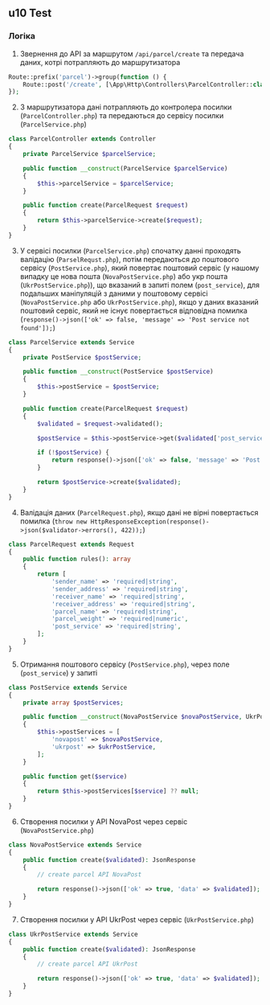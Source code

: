 ## u10 Test

### Логіка

1. Звернення до API за маршрутом `/api/parcel/create` та передача даних, котрі потрапляють до маршрутизатора

```php
Route::prefix('parcel')->group(function () {
    Route::post('/create', [\App\Http\Controllers\ParcelController::class, 'create']);
});
```

2. З маршрутизатора дані потрапляють до контролера посилки (`ParcelController.php`) та передаються до сервісу
   посилки (`ParcelService.php`)

```php
class ParcelController extends Controller
{
    private ParcelService $parcelService;

    public function __construct(ParcelService $parcelService)
    {
        $this->parcelService = $parcelService;
    }

    public function create(ParcelRequest $request)
    {
        return $this->parcelService->create($request);
    }
}
```

3. У сервісі посилки (`ParcelService.php`) спочатку данні проходять валідацію (`ParselRequst.php`), потім передаються до
   поштового сервісу (`PostService.php`), який повертає поштовий сервіс (у нашому випадку це нова
   пошта (`NovaPostService.php`) або укр пошта (`UkrPostService.php`)), що вказаний в запиті полем (`post_service`), для
   подальших маніпуляцій з даними у поштовому сервісі (`NovaPostService.php` або `UkrPostService.php`), якщо у даних
   вказаний поштовий сервіс, який не існує повертається відповідна
   помилка (`response()->json(['ok' => false, 'message' => 'Post service not found']);`)

```php
class ParcelService extends Service
{
    private PostService $postService;

    public function __construct(PostService $postService)
    {
        $this->postService = $postService;
    }

    public function create(ParcelRequest $request)
    {
        $validated = $request->validated();

        $postService = $this->postService->get($validated['post_service']);

        if (!$postService) {
            return response()->json(['ok' => false, 'message' => 'Post service not found']);
        }

        return $postService->create($validated);
    }
}
```

4. Валідація даних (`ParcelRequest.php`), якщо дані не вірні повертається
   помилка (`throw new HttpResponseException(response()->json($validator->errors(), 422));`)

```php
class ParcelRequest extends Request
{
    public function rules(): array
    {
        return [
            'sender_name' => 'required|string',
            'sender_address' => 'required|string',
            'receiver_name' => 'required|string',
            'receiver_address' => 'required|string',
            'parcel_name' => 'required|string',
            'parcel_weight' => 'required|numeric',
            'post_service' => 'required|string',
        ];
    }
}
```

5. Отримання поштового сервісу (`PostService.php`), через поле (`post_service`) у запиті

```php
class PostService extends Service
{
    private array $postServices;

    public function __construct(NovaPostService $novaPostService, UkrPostService $ukrPostService)
    {
        $this->postServices = [
            'novapost' => $novaPostService,
            'ukrpost' => $ukrPostService,
        ];
    }

    public function get($service)
    {
        return $this->postServices[$service] ?? null;
    }
}
```

6. Створення посилки у API NovaPost через сервіс (`NovaPostService.php`)

```php
class NovaPostService extends Service
{
    public function create($validated): JsonResponse
    {
        // create parcel API NovaPost

        return response()->json(['ok' => true, 'data' => $validated]);
    }
}
```

7. Створення посилки у API UkrPost через сервіс (`UkrPostService.php`)

```php
class UkrPostService extends Service
{
    public function create($validated): JsonResponse
    {
        // create parcel API UkrPost

        return response()->json(['ok' => true, 'data' => $validated]);
    }
}
```

